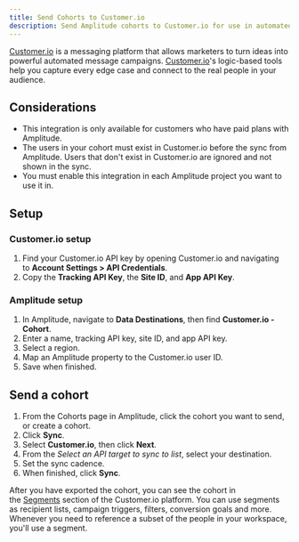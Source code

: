 ```yaml
---
title: Send Cohorts to Customer.io 
description: Send Amplitude cohorts to Customer.io for use in automated messaging campaigns.
---
```


[Customer.io](http://customer.io/ "http://Customer.io") is a messaging platform that allows marketers to turn ideas into powerful automated message campaigns. [Customer.io](http://customer.io/ "http://Customer.io")'s logic-based tools help you capture every edge case and connect to the real people in your audience.

## Considerations

- This integration is only available for customers who have paid plans with Amplitude. 
- The users in your cohort must exist in Customer.io before the sync from Amplitude. Users that don't exist in Customer.io are ignored and not shown in the sync.
- You must enable this integration in each Amplitude project you want to use it in. 

## Setup

### Customer.io setup

1. Find your Customer.io API key by opening Customer.io and navigating to **Account Settings > API Credentials**.
2. Copy the **Tracking API Key**, the **Site ID**, and **App API Key**.

### Amplitude setup

1. In Amplitude, navigate to **Data Destinations**, then find **Customer.io - Cohort**.
2. Enter a name, tracking API key, site ID, and app API key. 
3. Select a region. 
4. Map an Amplitude property to the Customer.io user ID. 
5. Save when finished.

## Send a cohort

1. From the Cohorts page in Amplitude, click the cohort you want to send, or create a cohort.
2. Click **Sync**.
3. Select **Customer.io**, then click **Next**.
4. From the *Select an API target to sync to list*, select your destination.
5. Set the sync cadence.
6. When finished, click **Sync**.
  
After you have exported the cohort, you can see the cohort in the [Segments](https://customer.io/docs/segments/ "https://customer.io/docs/segments/") section of the Customer.io platform. You can use segments as recipient lists, campaign triggers, filters, conversion goals and more. Whenever you need to reference a subset of the people in your workspace, you'll use a segment.
